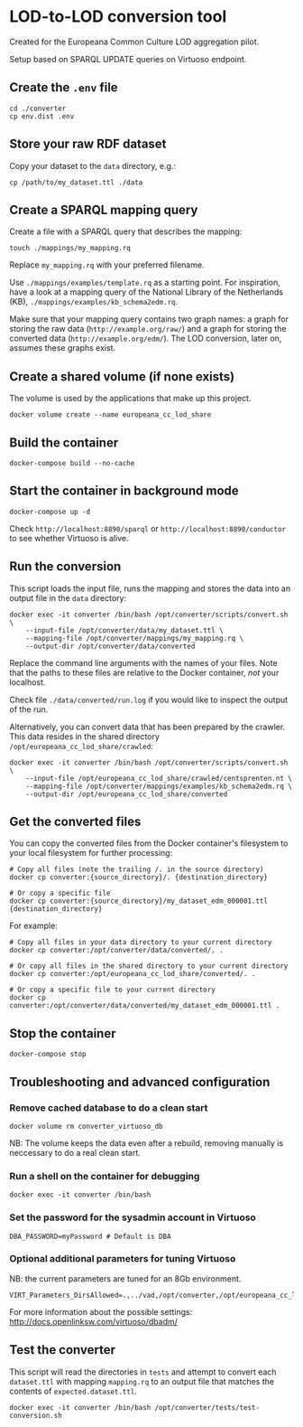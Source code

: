 LOD-to-LOD conversion tool
==============================

Created for the Europeana Common Culture LOD aggregation pilot.

Setup based on SPARQL UPDATE queries on Virtuoso endpoint.

## Create the `.env` file

    cd ./converter
    cp env.dist .env

## Store your raw RDF dataset

Copy your dataset to the `data` directory, e.g.:

    cp /path/to/my_dataset.ttl ./data

## Create a SPARQL mapping query

Create a file with a SPARQL query that describes the mapping:

    touch ./mappings/my_mapping.rq

Replace `my_mapping.rq` with your preferred filename.

Use `./mappings/examples/template.rq` as a starting point. For inspiration, have a look at a mapping query of the National Library of the Netherlands (KB), `./mappings/examples/kb_schema2edm.rq`.

Make sure that your mapping query contains two graph names: a graph for storing the raw data (`http://example.org/raw/`)
and a graph for storing the converted data (`http://example.org/edm/`). The LOD conversion, later on, assumes these graphs exist.

## Create a shared volume (if none exists)

The volume is used by the applications that make up this project.

    docker volume create --name europeana_cc_lod_share

## Build the container

    docker-compose build --no-cache

## Start the container in background mode

    docker-compose up -d

Check `http://localhost:8890/sparql` or `http://localhost:8890/conductor` to see whether Virtuoso is alive.

## Run the conversion

This script loads the input file, runs the mapping and stores the data into an output file in the `data` directory:

    docker exec -it converter /bin/bash /opt/converter/scripts/convert.sh \
        --input-file /opt/converter/data/my_dataset.ttl \
        --mapping-file /opt/converter/mappings/my_mapping.rq \
        --output-dir /opt/converter/data/converted

Replace the command line arguments with the names of your files. Note that the paths to these files are relative to the Docker container, *not* your localhost.

Check file `./data/converted/run.log` if you would like to inspect the output of the run.

Alternatively, you can convert data that has been prepared by the crawler. This data resides in the shared directory `/opt/europeana_cc_lod_share/crawled`:

    docker exec -it converter /bin/bash /opt/converter/scripts/convert.sh \
        --input-file /opt/europeana_cc_lod_share/crawled/centsprenten.nt \
        --mapping-file /opt/converter/mappings/examples/kb_schema2edm.rq \
        --output-dir /opt/europeana_cc_lod_share/converted

## Get the converted files

You can copy the converted files from the Docker container's filesystem to your local filesystem for further processing:

    # Copy all files (note the trailing /. in the source directory)
    docker cp converter:{source_directory}/. {destination_directory}

    # Or copy a specific file
    docker cp converter:{source_directory}/my_dataset_edm_000001.ttl {destination_directory}

For example:

    # Copy all files in your data directory to your current directory
    docker cp converter:/opt/converter/data/converted/. .

    # Or copy all files in the shared directory to your current directory
    docker cp converter:/opt/europeana_cc_lod_share/converted/. .

    # Or copy a specific file to your current directory
    docker cp converter:/opt/converter/data/converted/my_dataset_edm_000001.ttl .

## Stop the container

    docker-compose stop

## Troubleshooting and advanced configuration

### Remove cached database to do a clean start

    docker volume rm converter_virtuoso_db

NB: The volume keeps the data even after a rebuild, removing manually is neccessary to do a real clean start.

### Run a shell on the container for debugging

    docker exec -it converter /bin/bash

### Set the password for the sysadmin account in Virtuoso

    DBA_PASSWORD=myPassword # Default is DBA

### Optional additional parameters for tuning Virtuoso

NB: the current parameters are tuned for an 8Gb environment.

    VIRT_Parameters_DirsAllowed=.,../vad,/opt/converter,/opt/europeana_cc_lod_share

For more information about the possible settings: http://docs.openlinksw.com/virtuoso/dbadm/

## Test the converter

This script will read the directories in `tests` and attempt to convert each `dataset.ttl` with mapping `mapping.rq` to an output file that matches the contents of `expected.dataset.ttl`.

    docker exec -it converter /bin/bash /opt/converter/tests/test-conversion.sh
